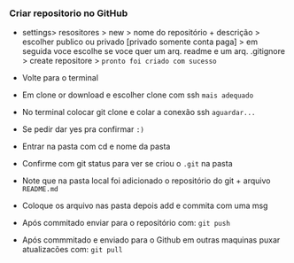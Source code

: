 
### Criar repositorio no GitHub ###
* settings> resositores > new > nome do repositório + descrição > escolher publico ou privado 
[privado somente conta paga] > em seguida voce escolhe se voce quer um arq. readme e um arq. .gitignore > create repositore > `pronto foi criado com sucesso`

* Volte para o terminal
* Em clone or download e escolher clone com ssh `mais adequado`

* No terminal colocar git clone e colar a conexão ssh `aguardar...`
* Se pedir dar yes pra confirmar `:)`
* Entrar na pasta com cd e nome da pasta
* Confirme com git status para ver se criou o `.git` na pasta
* Note que na pasta local foi adicionado o repositório do git + arquivo `README.md`
* Coloque os arquivo nas pasta depois add e commita com uma msg
* Após commitado enviar para o repositório com: `git push`
* Após commmitado e enviado para o Github em outras maquinas puxar atualizacões com: `git pull`